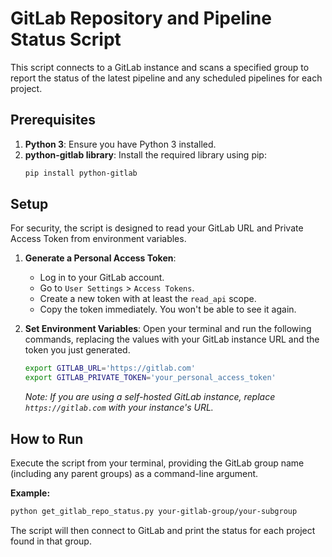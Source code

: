 # GitLab Repository and Pipeline Status Script

This script connects to a GitLab instance and scans a specified group to report the status of the latest pipeline and any scheduled pipelines for each project.

## Prerequisites

1.  **Python 3**: Ensure you have Python 3 installed.
2.  **python-gitlab library**: Install the required library using pip:
    ```sh
    pip install python-gitlab
    ```

## Setup

For security, the script is designed to read your GitLab URL and Private Access Token from environment variables.

1.  **Generate a Personal Access Token**:
    *   Log in to your GitLab account.
    *   Go to `User Settings` > `Access Tokens`.
    *   Create a new token with at least the `read_api` scope.
    *   Copy the token immediately. You won't be able to see it again.

2.  **Set Environment Variables**:
    Open your terminal and run the following commands, replacing the values with your GitLab instance URL and the token you just generated.

    ```sh
    export GITLAB_URL='https://gitlab.com'
    export GITLAB_PRIVATE_TOKEN='your_personal_access_token'
    ```
    *Note: If you are using a self-hosted GitLab instance, replace `https://gitlab.com` with your instance's URL.*

## How to Run

Execute the script from your terminal, providing the GitLab group name (including any parent groups) as a command-line argument.

**Example:**

```sh
python get_gitlab_repo_status.py your-gitlab-group/your-subgroup
```

The script will then connect to GitLab and print the status for each project found in that group.
